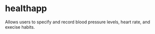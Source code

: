 # healthapp
Allows users to specify and record blood pressure levels, heart rate, and execise habits.
